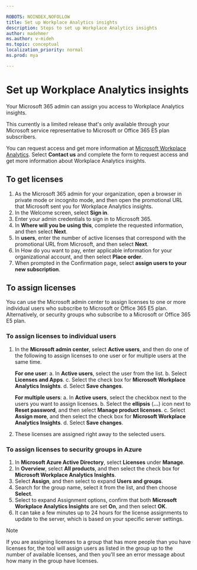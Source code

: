 ```yaml
---

ROBOTS: NOINDEX,NOFOLLOW
title: Set up Workplace Analytics insights
description: Steps to set up Workplace Analytics insights
author: madehmer
ms.author: v-mideh
ms.topic: conceptual
localization_priority: normal 
ms.prod: mya

---
```

# Set up Workplace Analytics insights

Your Microsoft 365 admin can assign you access to Workplace Analytics insights.

This currently is a limited release that's only available through your Microsoft service representative to Microsoft or Office 365 E5 plan subscribers.

You can request access and get more information at [Microsoft Workplace Analytics](https://www.microsoft.com/microsoft-365/business/workplace-analytics). Select **Contact us** and complete the form to request access and get more information about Workplace Analytics insights.

## To get licenses

1. As the Microsoft 365 admin for your organization, open a browser in private mode or incognito mode, and then open the promotional URL that Microsoft sent you for Workplace Analytics insights.
2. In the Welcome screen, select **Sign in**.
3. Enter your admin credentials to sign in to Microsoft 365.
4. In **Where will you be using this**, complete the requested information, and then select **Next**.
5. In **users**, enter the number of active licenses that correspond with the promotional URL from Microsoft, and then select **Next**.
6. In How do you want to pay, enter applicable information for your organizational account, and then select **Place order**.
7. When prompted in the Confirmation page, select **assign users to your new subscription**.

## To assign licenses

You can use the Microsoft admin center to assign licenses to one or more individual users who subscribe to Microsoft or Office 365 E5 plan. Alternatively, or security groups who subscribe to a Microsoft or Office 365 E5 plan.

### To assign licenses to individual users

1. In the **Microsoft admin center**, select **Active users**, and then do one of the following to assign licenses to one user or for multiple users at the same time.

   **For one user**:
   a. In **Active users**, select the user from the list.
   b. Select **Licenses and Apps**.
   c. Select the check box for **Microsoft Workplace Analytics Insights**.
   d. Select **Save changes**.

   **For multiple users**:
   a. In **Active users**, select the checkbox next to the users you want to assign licenses.
   b. Select the **ellipsis** (**...**) icon next to **Reset password**, and then select **Manage product licenses**.
   c. Select **Assign more**, and then select the check box for **Microsoft Workplace Analytics Insights**.
   d. Select **Save changes**.

2. These licenses are assigned right away to the selected users.

### To assign licenses to security groups in Azure

1. In **Microsoft Azure Active Directory**, select **Licenses** under **Manage**.
2. In **Overview**, select **All products**, and then select the check box for **Microsoft Workplace Analytics Insights**.
3. Select **Assign**, and then select to expand **Users and groups**.
4. Search for the group name, select it from the list, and then choose **Select**.
5. Select to expand Assignment options, confirm that both **Microsoft Workplace Analytics Insights** are set **On**, and then select **OK**.
6. It can take a few minutes up to 24 hours for the license assignments to update to the server, which is based on your specific server settings.

> [!Note]
> If you are assigning licenses to a group that has more people than you have licenses for, the tool will assign users as listed in the group up to the number of available licenses, and then you'll see an error message about how many in the group have licenses.
